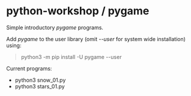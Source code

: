 # python-workshop / pygame

Simple introductory *pygame* programs.

Add *pygame* to the user library (omit *--user* for system wide installation) using:

>
> python3 -m pip install -U pygame --user
>

Current programs:

* python3 snow_01.py
* python3 stars_01.py
